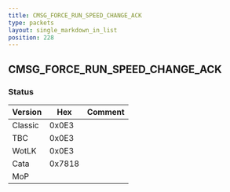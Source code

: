 ```yaml
---
title: CMSG_FORCE_RUN_SPEED_CHANGE_ACK
type: packets
layout: single_markdown_in_list
position: 228
---
```


## CMSG_FORCE_RUN_SPEED_CHANGE_ACK

### Status

Version    | Hex        | Comment
---------- | ---------- | ---------- 
Classic    | 0x0E3      |
TBC        | 0x0E3      |
WotLK      | 0x0E3      |
Cata       | 0x7818     |
MoP        |            |